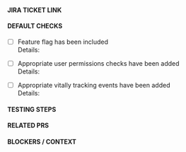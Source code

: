 #### JIRA TICKET LINK
#### DEFAULT CHECKS
- [ ] Feature flag has been included\
      Details:
      
- [ ] Appropriate user permissions checks have been added\
      Details: 
      
- [ ] Appropriate vitally tracking events have been added\
      Details:   

#### TESTING STEPS
#### RELATED PRS
#### BLOCKERS / CONTEXT

